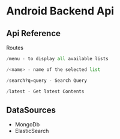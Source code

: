 # Android Backend Api
## Api Reference
Routes
```python
/menu - to display all available lists

/<name> - name of the selected list

/search?q=query - Search Query

/latest - Get latest Contents
```
## DataSources
- MongoDb
- ElasticSearch
